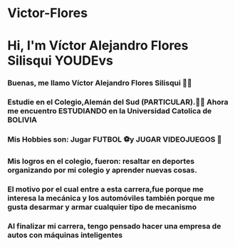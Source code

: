 # Victor-Flores
<h1 aling="center">Hi, I'm Víctor Alejandro Flores Silisqui YOUDEvs</h1>
     <h3 aling="center">Buenas, me llamo Víctor Alejandro Flores Silisqui 🙎‍♂️
     <h3 aling="center">Estudie en el Colegio,Alemán del Sud (PARTICULAR).👨‍🎓 Ahora me encuentro ESTUDIANDO en la Universidad Catolica de BOLIVIA 
     <h3 aling="center">Mis Hobbies son: Jugar FUTBOL ⚽y JUGAR VIDEOJUEGOS 👾  </h3>
     <h3 aling="center">Mis logros en el colegio, fueron: resaltar en deportes organizando por mi colegio y aprender nuevas cosas.  <h3 aling="center">El motivo por el cual entre a esta carrera,fue porque me interesa la mecánica y los automóviles también porque me gusta desarmar y armar cualquier tipo de mecanismo 
     <h3 aling="center"> Al finalizar mi carrera, tengo pensado hacer una empresa de autos con máquinas inteligentes
